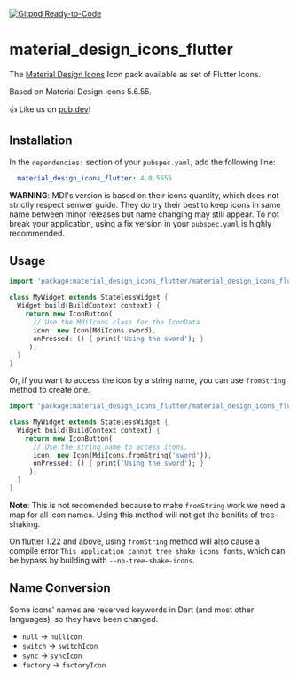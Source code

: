 [![Gitpod Ready-to-Code](https://img.shields.io/badge/Gitpod-Ready--to--Code-blue?logo=gitpod)](https://gitpod.io/#https://github.com/ziofat/material_design_icons_flutter)

# material_design_icons_flutter

The [Material Design Icons](https://materialdesignicons.com/) Icon pack available as set of Flutter Icons.

Based on Material Design Icons 5.6.55.

👍 Like us on [pub.dev](https://pub.dev/packages/material_design_icons_flutter)!

## Installation

In the `dependencies:` section of your `pubspec.yaml`, add the following line:

```yaml
  material_design_icons_flutter: 4.0.5655
```

**WARNING**: MDI's version is based on their icons quantity, which does not strictly respect semver guide. They do try their best to keep icons in same name between minor releases but name changing may still appear. To not break your application, using a fix version in your `pubspec.yaml` is highly recommended.

## Usage

```dart
import 'package:material_design_icons_flutter/material_design_icons_flutter.dart';

class MyWidget extends StatelessWidget {
  Widget build(BuildContext context) {
    return new IconButton(
      // Use the MdiIcons class for the IconData
      icon: new Icon(MdiIcons.sword),
      onPressed: () { print('Using the sword'); }
     );
  }
}
```

Or, if you want to access the icon by a string name, you can use `fromString` method to create one.


```dart
import 'package:material_design_icons_flutter/material_design_icons_flutter.dart';

class MyWidget extends StatelessWidget {
  Widget build(BuildContext context) {
    return new IconButton(
      // Use the string name to access icons.
      icon: new Icon(MdiIcons.fromString('sword')),
      onPressed: () { print('Using the sword'); }
     );
  }
}
```

__Note__: This is not recomended because to make `fromString` work we need a map for all icon names. Using this method will not get the benifits of tree-shaking.

On flutter 1.22 and above, using `fromString` method will also cause a compile error `This application cannot tree shake icons fonts`, which can be bypass by building with `--no-tree-shake-icons`. 

## Name Conversion

Some icons' names are reserved keywords in Dart (and most other languages), so they have been changed.

- `null` -> `nullIcon`
- `switch` -> `switchIcon`
- `sync` -> `syncIcon`
- `factory` -> `factoryIcon`

